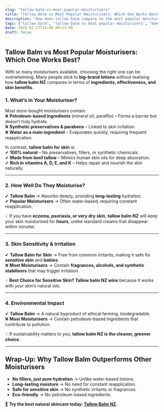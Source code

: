 ```yaml
---
slug: "tallow-balm-vs-most-popular-moisturisers"
title: "Tallow Balm vs Most Popular Moisturisers: Which One Works Best?"
description: "How does tallow balm compare to the most popular moisturisers? Discover why tallow balm NZ outperforms conventional creams for deep hydration and skin health."
tags: ["tallow balm", "tallow balm vs most popular moisturisers", "beef tallow for skin NZ"]
date: 2025-02-27T14:00:00+13:00
draft: false
---
```


## Tallow Balm vs Most Popular Moisturisers: Which One Works Best?  

With so many moisturisers available, choosing the right one can be overwhelming. Many people stick to **big-brand lotions** without realising how **tallow balm NZ** compares in terms of **ingredients, effectiveness, and skin benefits**.  

### **1. What’s in Your Moisturiser?**  

Most store-bought moisturisers contain:  
❌ **Petroleum-based ingredients** (mineral oil, paraffin) – Forms a barrier but doesn’t truly hydrate.  
❌ **Synthetic preservatives & parabens** – Linked to skin irritation.  
❌ **Water as a main ingredient** – Evaporates quickly, requiring frequent reapplication.  

In contrast, **tallow balm for skin** is:  
✔ **100% natural** – No preservatives, fillers, or synthetic chemicals.  
✔ **Made from beef tallow** – Mimics human skin oils for deep absorption.  
✔ **Rich in vitamins A, D, E, and K** – Helps repair and nourish the skin naturally.  

---

### **2. How Well Do They Moisturise?**  

✔ **Tallow Balm** → Absorbs deeply, providing **long-lasting** hydration.  
✔ **Popular Moisturisers** → Often water-based, requiring constant reapplication.  

💡 If you have **eczema, psoriasis, or very dry skin**, **tallow balm NZ** will keep your skin moisturised for **hours**, unlike standard creams that disappear within minutes.  

---

### **3. Skin Sensitivity & Irritation**  

✔ **Tallow Balm for Skin** → Free from common irritants, making it safe for **sensitive skin** and **babies**.  
❌ **Most Moisturisers** → Contain **fragrances, alcohols, and synthetic stabilisers** that may trigger irritation.  

💡 **Best Choice for Sensitive Skin?** **Tallow balm NZ wins** because it works with your skin’s natural oils.  

---

### **4. Environmental Impact**  

✔ **Tallow Balm** → A natural byproduct of ethical farming, biodegradable.  
❌ **Most Moisturisers** → Contain petroleum-based ingredients that contribute to pollution.  

💡 If sustainability matters to you, **tallow balm NZ is the cleaner, greener choice**.  

---

## **Wrap-Up: Why Tallow Balm Outperforms Other Moisturisers**  

- **No fillers, just pure hydration** → Unlike water-based lotions.  
- **Long-lasting moisture** → No need for constant reapplication.  
- **Safe for sensitive skin** → No synthetic irritants or fragrances.  
- **Eco-friendly** → No petroleum-based ingredients.  

🔗 **Try the best natural skincare today: [Tallow Balm NZ](https://primalpantry.co.nz/shop/products/tallow-skin/).**

